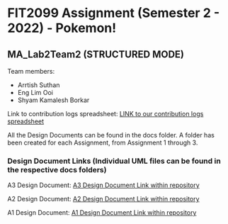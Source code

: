 # FIT2099 Assignment (Semester 2 - 2022) - Pokemon!

## MA_Lab2Team2 (STRUCTURED MODE)
Team members:
* Arrtish Suthan
* Eng Lim Ooi
* Shyam Kamalesh Borkar

Link to contribution logs spreadsheet: [LINK to our contribution logs spreadsheet](https://docs.google.com/spreadsheets/d/1KOR--of7bHBL96_izWBBuPsbNI8Y3fblvDflnnvdkn8/edit?usp=sharing)

All the Design Documents can be found in the docs folder. A folder has been created for each Assignment, from Assignment 1 through 3.

### Design Document Links (Individual UML files can be found in the respective docs folders)

A3 Design Document: [A3 Design Document Link within repository](https://git.infotech.monash.edu/fit2099/fit2099-s2-2022/fit2099-s2-2022-assignments/MA_Lab2Group2/project/-/blob/main/docs/A3%20Design%20Documents/G2_Assignment_3_Design_Document.pdf)

A2 Design Document: [A2 Design Document Link within repository](https://git.infotech.monash.edu/fit2099/fit2099-s2-2022/fit2099-s2-2022-assignments/MA_Lab2Group2/project/-/blob/main/docs/A2%20Revised%20Design%20Documents/G2%20Revised%20Design%20Document.pdf)

A1 Design Document: [A1 Design Document Link within repository](https://git.infotech.monash.edu/fit2099/fit2099-s2-2022/fit2099-s2-2022-assignments/MA_Lab2Group2/project/-/blob/main/docs/A1%20Design%20Documents/G2%20Assignment%201%20Design%20Document.pdf)
